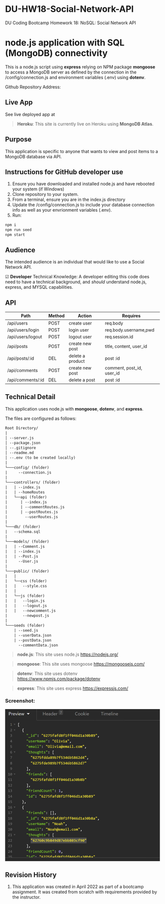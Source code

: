 # DU-HW18-Social-Network-API

DU Coding Bootcamp Homework 18: NoSQL: Social Network API

# node.js application with SQL (MongoDB) connectivity
This is a node.js script using **express** relying on NPM package **mongoose** to access a MongoDB server as defined by the connection in the /config/connection.js and environment variables (.env) using **dotenv**.

Github Repository Address: 

## Live App
See live deployed app at 
>**Heroku**: This site is currently live on Heroku using **MongoDB Atlas**.

## Purpose

This application is specific to anyone that wants to view and post items to a MongoDB database via API.

## Instructions for GitHub developer use
1. Ensure you have downloaded and installed node.js and have rebooted your system (if Windows)
2. Clone repository to your system.
3. From a terminal, ensure you are in the index.js directory
4. Update the /config/connection.js to include your database connection info as well as your envrionment variables (.env).
5. Run:
~~~
npm i
npm run seed
npm start
~~~

## Audience

The intended audience is an individual that would like to use a Social Network API.

&#x2611; **Developer** Technical Knowledge:
A developer editing this code does need to have a technical background, and *should* understand node.js, express, and MYSQL capabilities.

## API
| Path                   | Method | Action            | Requires                   |
|------------------------|--------|-------------------|----------------------------|
| /api/users             | POST   | create user       | req.body                   |
| /api/users/login       | POST   | login user        | req.body.username,pwd      |
| /api/users/logout      | POST   | logout user       | req.session.id             |
| /api/posts             | POST   | create new post   | title, content, user_id    |
| /api/posts/:id         | DEL    | delete a product  | post :id                   |
| /api/comments          | POST   | create new post   | comment, post_id, user_id  |
| /api/comments/:id      | DEL    | delete a post     | post :id                   |

## Technical Detail

This application uses node.js with **mongoose**, **dotenv**, and **express**.

The files are configured as follows:
```
Root Directory/
|
│ --server.js
│ --package.json
│ --.gitignore
│ --readme.md
│ --.env (to be created locally)
|
└───config/ (folder)
|     --connection.js
|
└───controllers/ (folder)
|   | --index.js
|   | --homeRoutes
|   └──api (folder)
|      | --index.js
|      | --commentRoutes.js
|      | --postRoutes.js
|        --userRoutes.js
|
└───db/ (folder)
|   --schema.sql
|
└───models/ (folder)
|   | --Comment.js
|   | --index.js
|   | --Post.js
|     --User.js
|
└───public/ (folder)
|   |
|   └──css (folder)
|   |   --style.css
|   |
|   └──js (folder)
|   |   --login.js
|   |   --logout.js
|   |   --newcomment.js
|       --newpost.js
|
└───seeds (folder)
    | --seed.js
    | --userData.json
    | --postData.json
      --commentData.json

```
>**node.js**: This site uses node.js <https://nodejs.org/>

>**mongoose**: This site uses mongoose <https://mongoosejs.com/>

>**dotenv**: This site uses dotenv <https://www.npmjs.com/package/dotenv>

>**express**: This site uses express <https://expressjs.com/>

### Screenshot:

![screenshot](./git-files/screenshot.PNG)

## Revision History 

1. This application was created in April 2022 as part of a bootcamp assignment. It was created from scratch with requirements provided by the instructor.